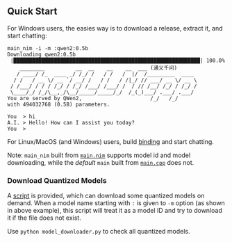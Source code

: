 ## Quick Start

For Windows users, the easies way is to download a release, extract it, and start chatting:

```
main_nim -i -m :qwen2:0.5b
Downloading qwen2:0.5b
 |████████████████████████████████████████████████████████████| 100.0%
    ________          __  __    __    __  ___ (通义千问)
   / ____/ /_  ____ _/ /_/ /   / /   /  |/  /_________  ____
  / /   / __ \/ __ `/ __/ /   / /   / /|_/ // ___/ __ \/ __ \
 / /___/ / / / /_/ / /_/ /___/ /___/ /  / // /__/ /_/ / /_/ /
 \____/_/ /_/\__,_/\__/_____/_____/_/  /_(_)___/ .___/ .___/
You are served by QWen2,                      /_/   /_/
with 494032768 (0.5B) parameters.

You  > hi
A.I. > Hello! How can I assist you today?
You  >
```

For Linux/MacOS (and Windows) users, build [binding](binding.md) and start chatting.

Note: `main_nim` built from [`main.nim`](../bindings/main.nim) supports model id and model downloading, while the _default_ `main`
built from [`main.cpp`](../src/main.cpp) does not.

### Download Quantized Models

A [script](../scripts/model_downloader.py) is provided, which can download some quantized models on demand.
When a model name starting with `:` is given to `-m` option (as shown in above example), this script will
treat it as a model ID and try to download it if the file does not exist.

Use `python model_downloader.py` to check all quantized models.